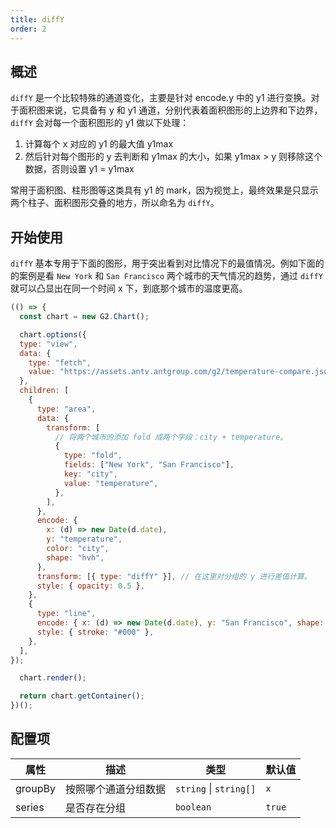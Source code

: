```yaml
---
title: diffY
order: 2
---
```


## 概述

`diffY` 是一个比较特殊的通道变化，主要是针对 encode.y 中的 y1 进行变换。对于面积图来说，它具备有 y 和 y1 通道，分别代表着面积图形的上边界和下边界，`diffY` 会对每一个面积图形的 y1 做以下处理：

1. 计算每个 x 对应的 y1 的最大值 y1max
2. 然后针对每个图形的 y 去判断和 y1max 的大小，如果 y1max > y 则移除这个数据，否则设置 y1 = y1max

常用于面积图、柱形图等这类具有 y1 的 mark，因为视觉上，最终效果是只显示两个柱子、面积图形交叠的地方，所以命名为 `diffY`。

## 开始使用

`diffY` 基本专用于下面的图形，用于突出看到对比情况下的最值情况。例如下面的的案例是看 `New York` 和 `San Francisco` 两个城市的天气情况的趋势，通过 `diffY` 就可以凸显出在同一个时间 x 下，到底那个城市的温度更高。

```js | ob
(() => {
  const chart = new G2.Chart();

  chart.options({
  type: "view",
  data: {
    type: "fetch",
    value: "https://assets.antv.antgroup.com/g2/temperature-compare.json",
  },
  children: [
    {
      type: "area",
      data: {
        transform: [
          // 将两个城市的添加 fold 成两个字段：city + temperature。
          {
            type: "fold",
            fields: ["New York", "San Francisco"],
            key: "city",
            value: "temperature",
          },
        ],
      },
      encode: {
        x: (d) => new Date(d.date),
        y: "temperature",
        color: "city",
        shape: "hvh",
      },
      transform: [{ type: "diffY" }], // 在这里对分组的 y 进行差值计算。
      style: { opacity: 0.5 },
    },
    {
      type: "line",
      encode: { x: (d) => new Date(d.date), y: "San Francisco", shape: "hvh" },
      style: { stroke: "#000" },
    },
  ],
});

  chart.render();

  return chart.getContainer();
})();
```

## 配置项

| 属性               | 描述                                           | 类型                     | 默认值                 |
|-------------------|------------------------------------------------|-------------------------|-----------------------|
| groupBy           | 按照哪个通道分组数据                              | `string` \| `string[]`  | `x`                   |  
| series            | 是否存在分组                                     | `boolean`               | `true`                   |
